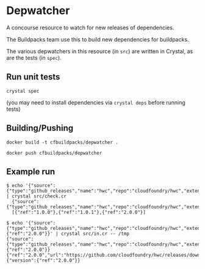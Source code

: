 # Depwatcher

A concourse resource to watch for new releases of dependencies.

The Buildpacks team use this to build new dependencies for buildpacks.

The various depwatchers in this resource (in `src`) are written in Crystal, as are the tests (in `spec`).

## Run unit tests

`crystal spec`

(you may need to install dependencies via `crystal deps` before running tests)

## Building/Pushing

`docker build -t cfbuildpacks/depwatcher .`

`docker push cfbuildpacks/depwatcher`

## Example run

```
$ echo '{"source":{"type":"github_releases","name":"hwc","repo":"cloudfoundry/hwc","extension":"exe"}}' | crystal src/check.cr
  {"source":{"type":"github_releases","name":"hwc","repo":"cloudfoundry/hwc","extension":"exe"}}
  [{"ref":"1.0.0"},{"ref":"1.0.1"},{"ref":"2.0.0"}]
  
$ echo '{"source":{"type":"github_releases","name":"hwc","repo":"cloudfoundry/hwc","extension":"exe"},"version":{"ref":"2.0.0"}}' | crystal src/in.cr -- /tmp
{"source":{"type":"github_releases","name":"hwc","repo":"cloudfoundry/hwc","extension":"exe"},"version":{"ref":"2.0.0"}}
{"ref":"2.0.0","url":"https://github.com/cloudfoundry/hwc/releases/download/2.0.0/hwc.exe","sha256":"1bad9c61262702404653f4d043d79082e8a181ee33e2c1e11db3eb346e7fcd33"}
{"version":{"ref":"2.0.0"}}
```